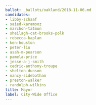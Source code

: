 ```yaml
---
ballot: _ballots/oakland/2018-11-06.md
candidates:
- libby-schaaf
- saied-karamooz
- marchon-tatmon
- sheilagh-cat-brooks-polk
- rebecca-kaplan
- ken-houston
- peter-liu
- asah-m-pearson
- pamela-price
- jesse-a-j-smith
- cedric-anthony-troupe
- shelton-dunson
- nancy-sidebotham
- preston-walker
- randolph-wilkins
title: Mayor
label: City-Wide Office
---
```

